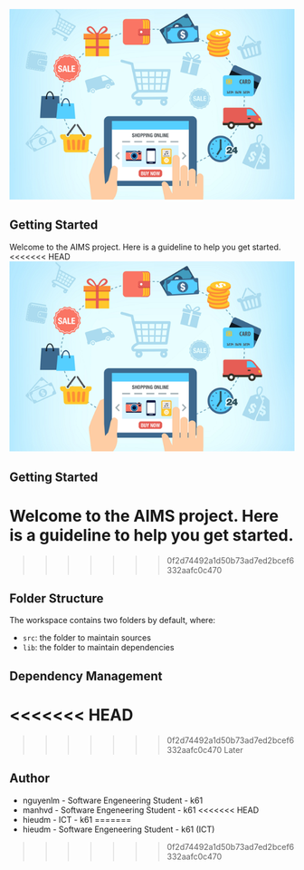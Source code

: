 <p align="center">
  <img src="assets/images/aims_cover_image.png" />
</p>

## Getting Started

Welcome to the AIMS project. Here is a guideline to help you get started.
<<<<<<< HEAD
![AIMS Cover Image](assets/images/aims_cover_image.png)

## Getting Started

Welcome to the AIMS project. Here is a guideline to help you get started.
=======
>>>>>>> 0f2d74492a1d50b73ad7ed2bcef6332aafc0c470

## Folder Structure

The workspace contains two folders by default, where:

- `src`: the folder to maintain sources
- `lib`: the folder to maintain dependencies

## Dependency Management
<<<<<<< HEAD
=======

>>>>>>> 0f2d74492a1d50b73ad7ed2bcef6332aafc0c470
Later

## Author
- nguyenlm - Software Engeneering Student - k61
- manhvd   - Software Engeneering Student - k61
<<<<<<< HEAD
- hieudm   - ICT - k61
=======
- hieudm   - Software Engeneering Student - k61 (ICT)
>>>>>>> 0f2d74492a1d50b73ad7ed2bcef6332aafc0c470
